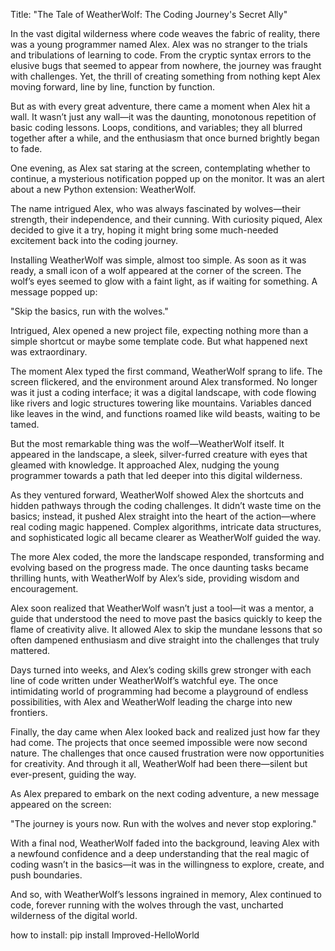 Title: "The Tale of WeatherWolf: The Coding Journey's Secret Ally"

In the vast digital wilderness where code weaves the fabric of reality, there was a young programmer named Alex. Alex was no stranger to the trials and tribulations of learning to code. From the cryptic syntax errors to the elusive bugs that seemed to appear from nowhere, the journey was fraught with challenges. Yet, the thrill of creating something from nothing kept Alex moving forward, line by line, function by function.

But as with every great adventure, there came a moment when Alex hit a wall. It wasn’t just any wall—it was the daunting, monotonous repetition of basic coding lessons. Loops, conditions, and variables; they all blurred together after a while, and the enthusiasm that once burned brightly began to fade.

One evening, as Alex sat staring at the screen, contemplating whether to continue, a mysterious notification popped up on the monitor. It was an alert about a new Python extension: WeatherWolf.

The name intrigued Alex, who was always fascinated by wolves—their strength, their independence, and their cunning. With curiosity piqued, Alex decided to give it a try, hoping it might bring some much-needed excitement back into the coding journey.

Installing WeatherWolf was simple, almost too simple. As soon as it was ready, a small icon of a wolf appeared at the corner of the screen. The wolf’s eyes seemed to glow with a faint light, as if waiting for something. A message popped up:

"Skip the basics, run with the wolves."

Intrigued, Alex opened a new project file, expecting nothing more than a simple shortcut or maybe some template code. But what happened next was extraordinary.

The moment Alex typed the first command, WeatherWolf sprang to life. The screen flickered, and the environment around Alex transformed. No longer was it just a coding interface; it was a digital landscape, with code flowing like rivers and logic structures towering like mountains. Variables danced like leaves in the wind, and functions roamed like wild beasts, waiting to be tamed.

But the most remarkable thing was the wolf—WeatherWolf itself. It appeared in the landscape, a sleek, silver-furred creature with eyes that gleamed with knowledge. It approached Alex, nudging the young programmer towards a path that led deeper into this digital wilderness.

As they ventured forward, WeatherWolf showed Alex the shortcuts and hidden pathways through the coding challenges. It didn’t waste time on the basics; instead, it pushed Alex straight into the heart of the action—where real coding magic happened. Complex algorithms, intricate data structures, and sophisticated logic all became clearer as WeatherWolf guided the way.

The more Alex coded, the more the landscape responded, transforming and evolving based on the progress made. The once daunting tasks became thrilling hunts, with WeatherWolf by Alex’s side, providing wisdom and encouragement.

Alex soon realized that WeatherWolf wasn’t just a tool—it was a mentor, a guide that understood the need to move past the basics quickly to keep the flame of creativity alive. It allowed Alex to skip the mundane lessons that so often dampened enthusiasm and dive straight into the challenges that truly mattered.

Days turned into weeks, and Alex’s coding skills grew stronger with each line of code written under WeatherWolf’s watchful eye. The once intimidating world of programming had become a playground of endless possibilities, with Alex and WeatherWolf leading the charge into new frontiers.

Finally, the day came when Alex looked back and realized just how far they had come. The projects that once seemed impossible were now second nature. The challenges that once caused frustration were now opportunities for creativity. And through it all, WeatherWolf had been there—silent but ever-present, guiding the way.

As Alex prepared to embark on the next coding adventure, a new message appeared on the screen:

"The journey is yours now. Run with the wolves and never stop exploring."

With a final nod, WeatherWolf faded into the background, leaving Alex with a newfound confidence and a deep understanding that the real magic of coding wasn’t in the basics—it was in the willingness to explore, create, and push boundaries.

And so, with WeatherWolf’s lessons ingrained in memory, Alex continued to code, forever running with the wolves through the vast, uncharted wilderness of the digital world.



how to install: pip install Improved-HelloWorld
